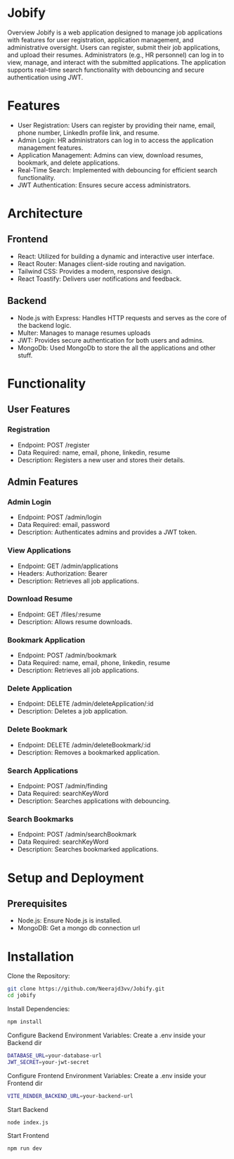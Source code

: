 
# Jobify

Overview
Jobify is a web application designed to manage job applications with features for user registration, application management, and administrative oversight. Users can register, submit their job applications, and upload their resumes. Administrators (e.g., HR personnel) can log in to view, manage, and interact with the submitted applications. The application supports real-time search functionality with debouncing and secure authentication using JWT.


# Features

- User Registration: Users can register by providing their name, email, phone number, LinkedIn profile link, and resume.
- Admin Login: HR administrators can log in to access the application management features.
- Application Management: Admins can view, download resumes, bookmark, and delete applications.
- Real-Time Search: Implemented with debouncing for efficient search functionality.
- JWT Authentication: Ensures secure access administrators.


# Architecture

## Frontend
- React: Utilized for building a dynamic and interactive user interface.
- React Router: Manages client-side routing and navigation.
- Tailwind CSS: Provides a modern, responsive design.
- React Toastify: Delivers user notifications and feedback.


## Backend
- Node.js with Express: Handles HTTP requests and serves as the core of the backend logic.
- Multer: Manages to manage resumes uploads
- JWT: Provides secure authentication for both users and admins.
- MongoDb: Used MongoDb to store the all the applications and other stuff.

# Functionality
## User Features
### Registration
- Endpoint: POST /register
- Data Required: name, email, phone, linkedin, resume
- Description: Registers a new user and stores their details.

## Admin Features
### Admin Login
- Endpoint: POST /admin/login
- Data Required: email, password
- Description: Authenticates admins and provides a JWT token.


### View Applications
- Endpoint: GET /admin/applications
- Headers: Authorization: Bearer <token>
- Description: Retrieves all job applications.


### Download Resume
- Endpoint: GET /files/:resume
- Description: Allows resume downloads.

### Bookmark Application
- Endpoint: POST /admin/bookmark
- Data Required: name, email, phone, linkedin, resume
- Description: Retrieves all job applications.


### Delete Application
- Endpoint: DELETE /admin/deleteApplication/:id
- Description: Deletes a job application.


### Delete Bookmark
- Endpoint: DELETE /admin/deleteBookmark/:id
- Description: Removes a bookmarked application.


### Search Applications
- Endpoint: POST /admin/finding
- Data Required: searchKeyWord
- Description: Searches applications with debouncing.


### Search Bookmarks
- Endpoint: POST /admin/searchBookmark
- Data Required: searchKeyWord
- Description: Searches bookmarked applications.


# Setup and Deployment

## Prerequisites
- Node.js: Ensure Node.js is installed.
- MongoDB: Get a mongo db connection url





# Installation

Clone the Repository:


```bash
git clone https://github.com/Neerajd3vv/Jobify.git
cd jobify

```
Install Dependencies:

```bash
npm install

```    
Configure Backend Environment Variables: Create a .env inside your Backend dir


```bash
DATABASE_URL=your-database-url
JWT_SECRET=your-jwt-secret


```  
Configure Frontend Environment Variables: Create a .env inside your Frontend dir


```bash
VITE_RENDER_BACKEND_URL=your-backend-url


```  
Start Backend


```bash
node index.js


```  
Start Frontend


```bash
npm run dev


```  

